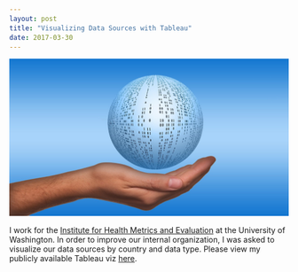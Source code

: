 ```yaml
---
layout: post
title: "Visualizing Data Sources with Tableau"
date: 2017-03-30
---
```

<img class="post" src="https://github.com/kairstenfay/kairstenfay.github.io/blob/master/images/data_ball.jpg?raw=true"/>
 
 I work for the [Institute for Health Metrics and Evaluation](http://www.healthdata.org) at the University of 
 Washington. In order to improve our internal organization, I was asked to visualize our data sources by country and 
 data type. Please view my publicly available Tableau viz [here](https://nutrition.healthdata.org/data). 

